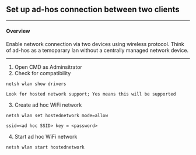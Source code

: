 ## Set up ad-hos connection between two clients
-------------------------------
#### Overview
Enable network connection via two devices using wireless protocol.  Think of ad-hos as a temoparary lan without a centrally managed network device.

--------------------------------------
1. Open CMD as Adminsitrator
2. Check for compatibility
```
netsh wlan show drivers
```
	Look for hosted network support; Yes means this will be supported
3. Create ad hoc WiFi network
```
netsh wlan set hostednetwork mode=allow

ssid=<ad hoc SSID> key = <password>
```
4. Start ad hoc WiFi network
```
netsh wlan start hostednetwork
```